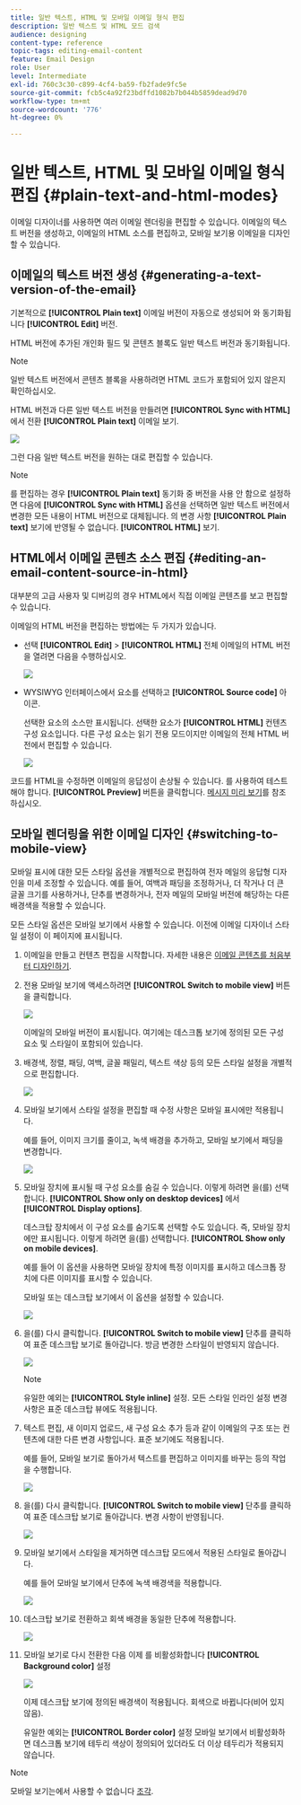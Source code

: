 ```yaml
---
title: 일반 텍스트, HTML 및 모바일 이메일 형식 편집
description: 일반 텍스트 및 HTML 모드 검색
audience: designing
content-type: reference
topic-tags: editing-email-content
feature: Email Design
role: User
level: Intermediate
exl-id: 760c3c30-c899-4cf4-ba59-fb2fade9fc5e
source-git-commit: fcb5c4a92f23bdffd1082b7b044b5859dead9d70
workflow-type: tm+mt
source-wordcount: '776'
ht-degree: 0%

---
```


# 일반 텍스트, HTML 및 모바일 이메일 형식 편집 {#plain-text-and-html-modes}

이메일 디자이너를 사용하면 여러 이메일 렌더링을 편집할 수 있습니다. 이메일의 텍스트 버전을 생성하고, 이메일의 HTML 소스를 편집하고, 모바일 보기용 이메일을 디자인할 수 있습니다.

## 이메일의 텍스트 버전 생성 {#generating-a-text-version-of-the-email}

기본적으로 **[!UICONTROL Plain text]** 이메일 버전이 자동으로 생성되어 와 동기화됩니다 **[!UICONTROL Edit]** 버전.

HTML 버전에 추가된 개인화 필드 및 콘텐츠 블록도 일반 텍스트 버전과 동기화됩니다.

>[!NOTE]
>
>일반 텍스트 버전에서 콘텐츠 블록을 사용하려면 HTML 코드가 포함되어 있지 않은지 확인하십시오.

HTML 버전과 다른 일반 텍스트 버전을 만들려면 **[!UICONTROL Sync with HTML]** 에서 전환 **[!UICONTROL Plain text]** 이메일 보기.

![](assets/email_designer_textversion.png)

그런 다음 일반 텍스트 버전을 원하는 대로 편집할 수 있습니다.

>[!NOTE]
>
>를 편집하는 경우 **[!UICONTROL Plain text]** 동기화 중 버전을 사용 안 함으로 설정하면 다음에 **[!UICONTROL Sync with HTML]** 옵션을 선택하면 일반 텍스트 버전에서 변경한 모든 내용이 HTML 버전으로 대체됩니다. 의 변경 사항 **[!UICONTROL Plain text]** 보기에 반영될 수 없습니다. **[!UICONTROL HTML]** 보기.

## HTML에서 이메일 콘텐츠 소스 편집 {#editing-an-email-content-source-in-html}

대부분의 고급 사용자 및 디버깅의 경우 HTML에서 직접 이메일 콘텐츠를 보고 편집할 수 있습니다.

이메일의 HTML 버전을 편집하는 방법에는 두 가지가 있습니다.

* 선택 **[!UICONTROL Edit]** > **[!UICONTROL HTML]** 전체 이메일의 HTML 버전을 열려면 다음을 수행하십시오.

   ![](assets/email_designer_html1.png)

* WYSIWYG 인터페이스에서 요소를 선택하고 **[!UICONTROL Source code]** 아이콘.

   선택한 요소의 소스만 표시됩니다. 선택한 요소가 **[!UICONTROL HTML]** 컨텐츠 구성 요소입니다. 다른 구성 요소는 읽기 전용 모드이지만 이메일의 전체 HTML 버전에서 편집할 수 있습니다.

   ![](assets/email_designer_html2.png)

코드를 HTML을 수정하면 이메일의 응답성이 손상될 수 있습니다. 를 사용하여 테스트해야 합니다. **[!UICONTROL Preview]** 버튼을 클릭합니다. [메시지 미리 보기](../../sending/using/previewing-messages.md)를 참조하십시오.

## 모바일 렌더링을 위한 이메일 디자인 {#switching-to-mobile-view}

모바일 표시에 대한 모든 스타일 옵션을 개별적으로 편집하여 전자 메일의 응답형 디자인을 미세 조정할 수 있습니다. 예를 들어, 여백과 패딩을 조정하거나, 더 작거나 더 큰 글꼴 크기를 사용하거나, 단추를 변경하거나, 전자 메일의 모바일 버전에 해당하는 다른 배경색을 적용할 수 있습니다.

모든 스타일 옵션은 모바일 보기에서 사용할 수 있습니다. 이전에 이메일 디자이너 스타일 설정이 이 페이지에 표시됩니다.

1. 이메일을 만들고 컨텐츠 편집을 시작합니다. 자세한 내용은 [이메일 콘텐츠를 처음부터 디자인하기](../../designing/using/designing-from-scratch.md#designing-an-email-content-from-scratch).
1. 전용 모바일 보기에 액세스하려면 **[!UICONTROL Switch to mobile view]** 버튼을 클릭합니다.

   ![](assets/email_designer_mobile_view_switch.png)

   이메일의 모바일 버전이 표시됩니다. 여기에는 데스크톱 보기에 정의된 모든 구성 요소 및 스타일이 포함되어 있습니다.

1. 배경색, 정렬, 패딩, 여백, 글꼴 패밀리, 텍스트 색상 등의 모든 스타일 설정을 개별적으로 편집합니다.

   ![](assets/email_designer_mobile_view.png)

1. 모바일 보기에서 스타일 설정을 편집할 때 수정 사항은 모바일 표시에만 적용됩니다.

   예를 들어, 이미지 크기를 줄이고, 녹색 배경을 추가하고, 모바일 보기에서 패딩을 변경합니다.

   ![](assets/email_designer_mobile_view_change.png)

1. 모바일 장치에 표시될 때 구성 요소를 숨길 수 있습니다. 이렇게 하려면 을(를) 선택합니다. **[!UICONTROL Show only on desktop devices]** 에서 **[!UICONTROL Display options]**.

   데스크탑 장치에서 이 구성 요소를 숨기도록 선택할 수도 있습니다. 즉, 모바일 장치에만 표시됩니다. 이렇게 하려면 을(를) 선택합니다. **[!UICONTROL Show only on mobile devices]**.

   예를 들어 이 옵션을 사용하면 모바일 장치에 특정 이미지를 표시하고 데스크톱 장치에 다른 이미지를 표시할 수 있습니다.

   모바일 또는 데스크탑 보기에서 이 옵션을 설정할 수 있습니다.

   ![](assets/email_designer_mobile_hide.png)

1. 을(를) 다시 클릭합니다. **[!UICONTROL Switch to mobile view]** 단추를 클릭하여 표준 데스크탑 보기로 돌아갑니다. 방금 변경한 스타일이 반영되지 않습니다.

   ![](assets/email_designer_mobile_view_desktop_no-change.png)

   >[!NOTE]
   >
   >유일한 예외는 **[!UICONTROL Style inline]** 설정. 모든 스타일 인라인 설정 변경 사항은 표준 데스크탑 뷰에도 적용됩니다.

1. 텍스트 편집, 새 이미지 업로드, 새 구성 요소 추가 등과 같이 이메일의 구조 또는 컨텐츠에 대한 다른 변경 사항입니다. 표준 보기에도 적용됩니다.

   예를 들어, 모바일 보기로 돌아가서 텍스트를 편집하고 이미지를 바꾸는 등의 작업을 수행합니다.

   ![](assets/email_designer_mobile_view_change_content.png)

1. 을(를) 다시 클릭합니다. **[!UICONTROL Switch to mobile view]** 단추를 클릭하여 표준 데스크탑 보기로 돌아갑니다. 변경 사항이 반영됩니다.

   ![](assets/email_designer_mobile_view_desktop_content-change.png)

1. 모바일 보기에서 스타일을 제거하면 데스크탑 모드에서 적용된 스타일로 돌아갑니다.

   예를 들어 모바일 보기에서 단추에 녹색 배경색을 적용합니다.

   ![](assets/email_designer_mobile_view_background_mobile.png)

1. 데스크탑 보기로 전환하고 회색 배경을 동일한 단추에 적용합니다.

   ![](assets/email_designer_mobile_view_background_desktop.png)

1. 모바일 보기로 다시 전환한 다음 이제 를 비활성화합니다 **[!UICONTROL Background color]** 설정

   ![](assets/email_designer_mobile_view_background_mobile_disabled.png)

   이제 데스크탑 보기에 정의된 배경색이 적용됩니다. 회색으로 바뀝니다(비어 있지 않음).

   유일한 예외는 **[!UICONTROL Border color]** 설정 모바일 보기에서 비활성화하면 데스크톱 보기에 테두리 색상이 정의되어 있더라도 더 이상 테두리가 적용되지 않습니다.

>[!NOTE]
>
>모바일 보기는에서 사용할 수 없습니다 [조각](../../designing/using/using-reusable-content.md#about-fragments).
